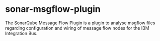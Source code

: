 # sonar-msgflow-plugin
The SonarQube Message Flow Plugin is a plugin to analyse msgflow files regarding configuration and wiring of message flow nodes for the IBM Integration Bus.
